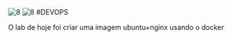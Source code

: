 ![8](https://user-images.githubusercontent.com/95580663/233833500-cb91a005-2332-41fe-9304-3be1e1b31065.png)
![8](https://user-images.githubusercontent.com/95580663/233833515-5260e3fc-c81f-47cd-b735-45a3f88d3aa1.png)
#DEVOPS

O lab de hoje foi criar uma imagem ubuntu+nginx usando o docker

